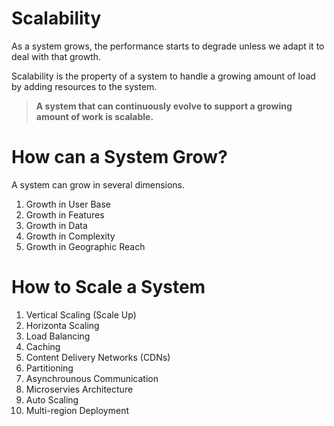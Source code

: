 # Scalability
As a system grows, the performance starts to degrade unless we adapt it to deal with that growth.

Scalability is the property of a system to handle a growing amount of load by adding resources to the system.

> **A system that can continuously evolve to support a growing amount of work is scalable.**

# How can a System Grow?
A system can grow in several dimensions.
1. Growth in User Base
2. Growth in Features
3. Growth in Data
4. Growth in Complexity
5. Growth in Geographic Reach

# How to Scale a System
1. Vertical Scaling (Scale Up)
2. Horizonta Scaling
3. Load Balancing
4. Caching
5. Content Delivery Networks (CDNs)
6. Partitioning
7. Asynchrounous Communication
8. Microservies Architecture
9. Auto Scaling
10. Multi-region Deployment
